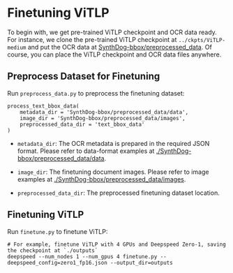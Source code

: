 # Finetuning ViTLP
To begin with, we get pre-trained ViTLP checkpoint and OCR data ready. For instance, we clone the pre-trained ViTLP checkpoint at `../ckpts/ViTLP-medium` and put the OCR data at [SynthDog-bbox/preprocessed_data](https://github.com/Veason-silverbullet/ViTLP/tree/main/finetuning/SynthDog-bbox/preprocessed_data/data). Of course, you can place the ViTLP checkpoint and OCR data files anywhere.



## Preprocess Dataset for Finetuning
Run `preprocess_data.py` to preprocess the finetuning dataset:

<pre><code>process_text_bbox_data(
    metadata_dir = 'SynthDog-bbox/preprocessed_data/data',
    image_dir = 'SynthDog-bbox/preprocessed_data/images',
    preprocessed_data_dir = 'text_bbox_data'
)</code></pre>

- `metadata_dir`: The OCR metadata is prepared in the required JSON format. Please refer to data-format examples at [./SynthDog-bbox/preprocessed_data/data](https://github.com/Veason-silverbullet/ViTLP/tree/main/finetuning/SynthDog-bbox/preprocessed_data/data).

- `image_dir`: The finetuning document images. Please refer to image examples at [./SynthDog-bbox/preprocessed_data/images](https://github.com/Veason-silverbullet/ViTLP/tree/main/finetuning/SynthDog-bbox/preprocessed_data/images).

- `preprocessed_data_dir`: The preprocessed finetuning dataset location.



## Finetuning ViTLP
Run `finetune.py` to finetune ViTLP:
<pre><code># For example, finetune ViTLP with 4 GPUs and Deepspeed Zero-1, saving the checkpoint at `./outputs`
deepspeed --num_nodes 1 --num_gpus 4 finetune.py --deepspeed_config=zero1_fp16.json --output_dir=outputs</code></pre>
